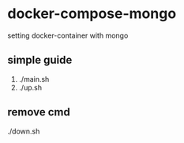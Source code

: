 # docker-compose-mongo
setting docker-container with mongo

## simple guide

1. ./main.sh
2. ./up.sh

## remove cmd

./down.sh
